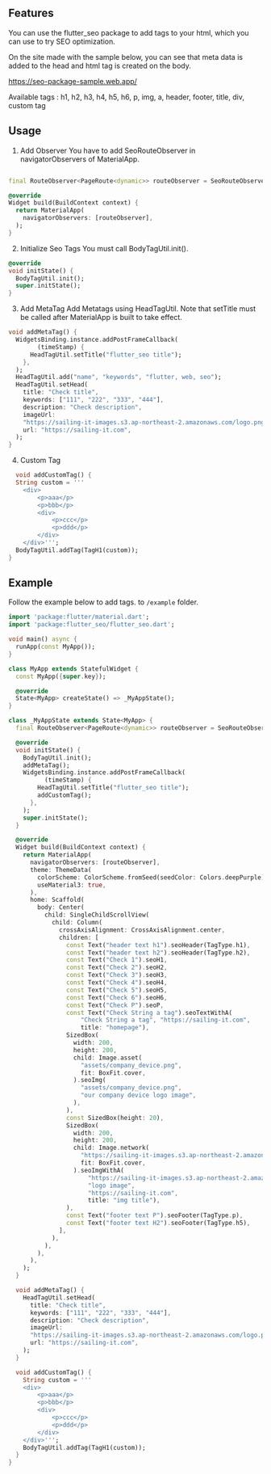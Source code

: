 ## Features

You can use the flutter_seo package to add tags to your html, which you can use to try SEO
optimization.

On the site made with the sample below, you can see that meta data is added to the head and html tag
is created on the body.

https://seo-package-sample.web.app/

Available tags : h1, h2, h3, h4, h5, h6, p, img, a, header, footer, title, div, custom tag

## Usage

1. Add Observer
   You have to add SeoRouteObserver in navigatorObservers of MaterialApp.

```dart

final RouteObserver<PageRoute<dynamic>> routeObserver = SeoRouteObserver();

@override
Widget build(BuildContext context) {
  return MaterialApp(
    navigatorObservers: [routeObserver],
  );
}
```

2. Initialize Seo Tags
   You must call BodyTagUtil.init().

```dart
@override
void initState() {
  BodyTagUtil.init();
  super.initState();
}
```

3. Add MetaTag
   Add Metatags using HeadTagUtil.
   Note that setTitle must be called after MaterialApp is built to take effect.

```dart
void addMetaTag() {
  WidgetsBinding.instance.addPostFrameCallback(
        (timeStamp) {
      HeadTagUtil.setTitle("flutter_seo title");
    },
  );
  HeadTagUtil.add("name", "keywords", "flutter, web, seo");
  HeadTagUtil.setHead(
    title: "Check title",
    keywords: ["111", "222", "333", "444"],
    description: "Check description",
    imageUrl:
    "https://sailing-it-images.s3.ap-northeast-2.amazonaws.com/logo.png",
    url: "https://sailing-it.com",
  );
}
```

4. Custom Tag

```dart
  void addCustomTag() {
  String custom = '''
    <div>
        <p>aaa</p>
        <p>bbb</p>
        <div>
            <p>ccc</p>
            <p>ddd</p>
        </div>
    </div>''';
  BodyTagUtil.addTag(TagH1(custom));
}
```

## Example

Follow the example below to add tags.
to `/example` folder.

```dart
import 'package:flutter/material.dart';
import 'package:flutter_seo/flutter_seo.dart';

void main() async {
  runApp(const MyApp());
}

class MyApp extends StatefulWidget {
  const MyApp({super.key});

  @override
  State<MyApp> createState() => _MyAppState();
}

class _MyAppState extends State<MyApp> {
  final RouteObserver<PageRoute<dynamic>> routeObserver = SeoRouteObserver();

  @override
  void initState() {
    BodyTagUtil.init();
    addMetaTag();
    WidgetsBinding.instance.addPostFrameCallback(
          (timeStamp) {
        HeadTagUtil.setTitle("flutter_seo title");
        addCustomTag();
      },
    );
    super.initState();
  }

  @override
  Widget build(BuildContext context) {
    return MaterialApp(
      navigatorObservers: [routeObserver],
      theme: ThemeData(
        colorScheme: ColorScheme.fromSeed(seedColor: Colors.deepPurple),
        useMaterial3: true,
      ),
      home: Scaffold(
        body: Center(
          child: SingleChildScrollView(
            child: Column(
              crossAxisAlignment: CrossAxisAlignment.center,
              children: [
                const Text("header text h1").seoHeader(TagType.h1),
                const Text("header text h2").seoHeader(TagType.h2),
                const Text("Check 1").seoH1,
                const Text("Check 2").seoH2,
                const Text("Check 3").seoH3,
                const Text("Check 4").seoH4,
                const Text("Check 5").seoH5,
                const Text("Check 6").seoH6,
                const Text("Check P").seoP,
                const Text("Check String a tag").seoTextWithA(
                    "Check String a tag", "https://sailing-it.com",
                    title: "homepage"),
                SizedBox(
                  width: 200,
                  height: 200,
                  child: Image.asset(
                    "assets/company_device.png",
                    fit: BoxFit.cover,
                  ).seoImg(
                    "assets/company_device.png",
                    "our company device logo image",
                  ),
                ),
                const SizedBox(height: 20),
                SizedBox(
                  width: 200,
                  height: 200,
                  child: Image.network(
                    "https://sailing-it-images.s3.ap-northeast-2.amazonaws.com/logo.png",
                    fit: BoxFit.cover,
                  ).seoImgWithA(
                      "https://sailing-it-images.s3.ap-northeast-2.amazonaws.com/logo.png",
                      "logo image",
                      "https://sailing-it.com",
                      title: "img title"),
                ),
                const Text("footer text P").seoFooter(TagType.p),
                const Text("footer text H2").seoFooter(TagType.h5),
              ],
            ),
          ),
        ),
      ),
    );
  }

  void addMetaTag() {
    HeadTagUtil.setHead(
      title: "Check title",
      keywords: ["111", "222", "333", "444"],
      description: "Check description",
      imageUrl:
      "https://sailing-it-images.s3.ap-northeast-2.amazonaws.com/logo.png",
      url: "https://sailing-it.com",
    );
  }

  void addCustomTag() {
    String custom = '''
    <div>
        <p>aaa</p>
        <p>bbb</p>
        <div>
            <p>ccc</p>
            <p>ddd</p>
        </div>
    </div>''';
    BodyTagUtil.addTag(TagH1(custom));
  }
}

```
